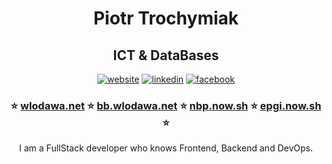 <h1 align="center">Piotr Trochymiak </h1>
<h2 align="center">ICT & DataBases</h2>
<p align="center">
<a href="https://trochymiak.net/">
<img src="https://cdn1.iconfinder.com/data/icons/social-80/32/Social_social_dribbble_dribble_dribbbble-32.png" alt="website"></a>  
<a href="https://www.linkedin.com/in/piotr-trochymiak">
<img src="https://cdn1.iconfinder.com/data/icons/social-80/32/Social_social_linkedin_linked_in-32.png" alt="linkedin"></a>
<a href="https://www.facebook.com/PanPiotrTrochymiak">
<img src="https://cdn1.iconfinder.com/data/icons/social-80/32/Social_social_facebook-32.png" alt="facebook"></a>
</p>

<span align="center">

### :star: [wlodawa.net](https://wlodawa.net) :star: [bb.wlodawa.net](https://bb.wlodawa.net) :star: [nbp.now.sh](https://nbp.now.sh/) :star: [epgi.now.sh](https://epgi.now.sh/) :star:
I am a FullStack developer who knows Frontend, Backend and DevOps. 

</span>
